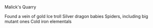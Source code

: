 Malick's Quarry

Found a vein of gold
Ice troll
Silver dragon babies
Spiders, including big mutant ones
Cold iron elementals
